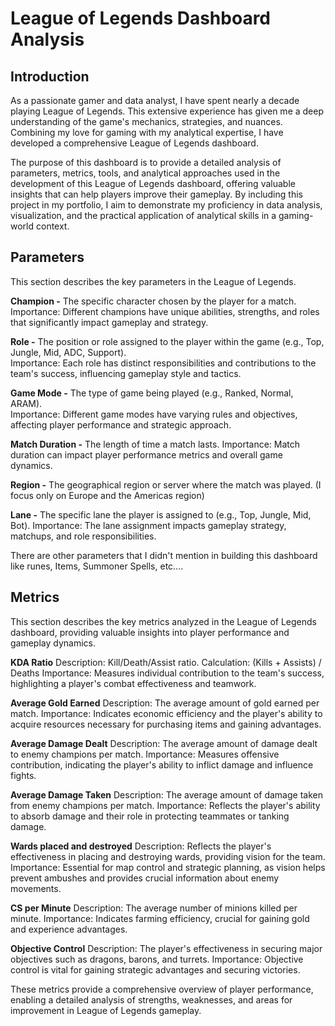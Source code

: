 # League of Legends Dashboard Analysis

## Introduction

As a passionate gamer and data analyst, I have spent nearly a decade playing League of Legends. This extensive experience has given me a deep understanding of the game's mechanics, strategies, and nuances. Combining my love for gaming with my analytical expertise, I have developed a comprehensive League of Legends dashboard. 

The purpose of this dashboard is to provide a detailed analysis of parameters, metrics, tools, and analytical approaches used in the development of this League of Legends dashboard, offering valuable insights that can help players improve their gameplay. By including this project in my portfolio, I aim to demonstrate my proficiency in data analysis, visualization, and the practical application of analytical skills in a gaming-world context.

## Parameters
This section describes the key parameters in the League of Legends.

**Champion -**
The specific character chosen by the player for a match.<br />
Importance: Different champions have unique abilities, strengths, and roles that significantly impact gameplay and strategy.

**Role -**
The position or role assigned to the player within the game (e.g., Top, Jungle, Mid, ADC, Support).<br />
Importance: Each role has distinct responsibilities and contributions to the team's success, influencing gameplay style and tactics.

**Game Mode -**
The type of game being played (e.g., Ranked, Normal, ARAM).<br />
Importance: Different game modes have varying rules and objectives, affecting player performance and strategic approach.

**Match Duration -**
The length of time a match lasts.
Importance: Match duration can impact player performance metrics and overall game dynamics.

**Region -**
The geographical region or server where the match was played. (I focus only on Europe and the Americas region)

**Lane -**
The specific lane the player is assigned to (e.g., Top, Jungle, Mid, Bot).
Importance: The lane assignment impacts gameplay strategy, matchups, and role responsibilities.

There are other parameters that I didn't mention in building this dashboard like runes, Items, Summoner Spells, etc....

## Metrics
This section describes the key metrics analyzed in the League of Legends dashboard, providing valuable insights into player performance and gameplay dynamics.

**KDA Ratio**
Description: Kill/Death/Assist ratio.
Calculation: (Kills + Assists) / Deaths
Importance: Measures individual contribution to the team's success, highlighting a player's combat effectiveness and teamwork.

**Average Gold Earned**
Description: The average amount of gold earned per match.
Importance: Indicates economic efficiency and the player's ability to acquire resources necessary for purchasing items and gaining advantages.

**Average Damage Dealt**
Description: The average amount of damage dealt to enemy champions per match.
Importance: Measures offensive contribution, indicating the player's ability to inflict damage and influence fights.

**Average Damage Taken**
Description: The average amount of damage taken from enemy champions per match.
Importance: Reflects the player's ability to absorb damage and their role in protecting teammates or tanking damage.

**Wards placed and destroyed**
Description: Reflects the player's effectiveness in placing and destroying wards, providing vision for the team.
Importance: Essential for map control and strategic planning, as vision helps prevent ambushes and provides crucial information about enemy movements.

**CS per Minute**
Description: The average number of minions killed per minute.
Importance: Indicates farming efficiency, crucial for gaining gold and experience advantages.

**Objective Control**
Description: The player's effectiveness in securing major objectives such as dragons, barons, and turrets.
Importance: Objective control is vital for gaining strategic advantages and securing victories.

These metrics provide a comprehensive overview of player performance, enabling a detailed analysis of strengths, weaknesses, and areas for improvement in League of Legends gameplay.
